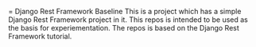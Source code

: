 = Django Rest Framework Baseline
This is a project which has a simple Django Rest Framework project in it. This repos is intended to be used as the basis for experiementation. The repos is based on the Django Rest Framework tutorial.
